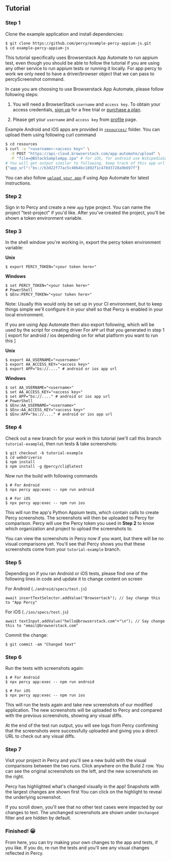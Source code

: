 ## Tutorial

### Step 1

Clone the example application and install dependencies:

```bash
$ git clone https://github.com/percy/example-percy-appium-js.git
$ cd example-percy-appium-js
```

This tutorial specifically uses Browserstack App Automate to run appium test, even though you should be able to follow the tutorial if you
are using any other service to run appium tests or running it locally. For app percy to work we only need to have a driver/browser object
that we can pass to percyScreenshot command.

In case you are choosing to use Browserstack App Automate, please follow following steps:

1. You will need a BrowserStack `username` and `access key`. To obtain your access credentials, [sign up](https://www.browserstack.com/users/sign_up?utm_campaign=Search-Brand-India&utm_source=google&utm_medium=cpc&utm_content=609922405128&utm_term=browserstack) for a free trial or [purchase a plan](https://www.browserstack.com/pricing).

2. Please get your `username` and `access key` from [profile](https://www.browserstack.com/accounts/profile) page.

Example Android and iOS apps are provided in [`resources/`](https://github.com/percy/example-percy-appium-js/blob/master/resources) folder.
You can upload them using following curl command
```bash
$ cd resources
$ curl -u "<username>:<access key>" \
  -X POST "https://api-cloud.browserstack.com/app-automate/upload" \
  -F "file=@BStackSampleApp.ipa" # for iOS, for android use WikipediaSample.apk  
# You will get output similar to following, keep track of this app url
{"app_url":"bs://b3d22f77ac5c4064bc1892f1c470d3728a9b697f"}
```

You can also follow [`upload your app`](https://www.browserstack.com/docs/app-automate/appium/getting-started/nodejs#2-upload-your-app) if using App Automate for latest instructions.

### Step 2

Sign in to Percy and create a new `app` type project. You can name the project "test-project" if you'd like. After
you've created the project, you'll be shown a token environment variable.

### Step 3

In the shell window you're working in, export the percy token environment variable:

**Unix**

``` shell
$ export PERCY_TOKEN="<your token here>"
```

**Windows**

``` shell
$ set PERCY_TOKEN="<your token here>"
# PowerShell
$ $Env:PERCY_TOKEN="<your token here>"
```

Note: Usually this would only be set up in your CI environment, but to keep things simple we'll
configure it in your shell so that Percy is enabled in your local environment.

If you are using App Automate then also export following, which will be used by the script for creating driver
For `APP` url that you generated in step 1 [ export for android / ios depending on for what platform you want to run this ]

**Unix**

``` shell
$ export AA_USERNAME="<username>"
$ export AA_ACCESS_KEY="<access key>"
$ export APP="bs://...." # android or ios app url
```

**Windows**

``` shell
$ set AA_USERNAME="<username>"
$ set AA_ACCESS_KEY="<access key>"
$ set APP="bs://...." # android or ios app url
# PowerShell
$ $Env:AA_USERNAME="<username>"
$ $Env:AA_ACCESS_KEY="<access key>"
$ $Env:APP="bs://...." # android or ios app url
```

### Step 4

Check out a new branch for your work in this tutorial (we'll call this branch
`tutorial-example`), then run tests & take screenshots:

``` shell
$ git checkout -b tutorial-example
$ cd webdriverio
$ npm install
$ npm install -g @percy/cli@latest
```

Now run the build with following commands 

```shell
$ # For Android
$ npx percy app:exec -- npm run android

$ # For iOS
$ npx percy app:exec -- npm run ios
```

This will run the app's Python Appium tests, which contain calls to create Percy screenshots. The screenshots
will then be uploaded to Percy for comparison. Percy will use the Percy token you used in **Step 2**
to know which organization and project to upload the screenshots to.

You can view the screenshots in Percy now if you want, but there will be no visual comparisons
yet. You'll see that Percy shows you that these screenshots come from your `tutorial-example` branch.

### Step 5

Depending on if you ran Android or iOS tests, please find one of the following lines in code and update it to change content on screen

For Android (`./android/specs/test.js`)
```
await insertTextSelector.addValue("Browsertack"); // Say change this to "App Percy"
```

For iOS (`./ios/specs/test.js`)
```
await textInput.addValue("hello@browserstack.com"+"\n"); // Say change this to "email@browserstack.com"
```

Commit the change:

``` shell
$ git commit -am "Changed text"
```

### Step 6

Run the tests with screenshots again:

``` shell
$ # For Android
$ npx percy app:exec -- npm run android

$ # For iOS
$ npx percy app:exec -- npm run ios
```

This will run the tests again and take new screenshots of our modified application. The new screenshots
will be uploaded to Percy and compared with the previous screenshots, showing any visual diffs.

At the end of the test run output, you will see logs from Percy confirming that the screenshots were
successfully uploaded and giving you a direct URL to check out any visual diffs.

### Step 7

Visit your project in Percy and you'll see a new build with the visual comparisons between the two
runs. Click anywhere on the Build 2 row. You can see the original screenshots on the left, and the new
screenshots on the right.

Percy has highlighted what's changed visually in the app! Snapshots with the largest changes are
shown first You can click on the highlight to reveal the underlying screenshot.

If you scroll down, you'll see that no other test cases were impacted by our changes to text. 
The unchanged screenshots are shown under `Unchanged` filter and are hidden by default.

### Finished! 😀

From here, you can try making your own changes to the app and tests, if you like. If you do, re-run
the tests and you'll see any visual changes reflected in Percy.